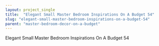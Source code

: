 ```yaml
---
layout: project_single
title:  "Elegant Small Master Bedroom Inspirations On A Budget 54"
slug: "elegant-small-master-bedroom-inspirations-on-a-budget-54"
parent: "master-bedroom-decor-on-a-budget"
---
```

Elegant Small Master Bedroom Inspirations On A Budget 54